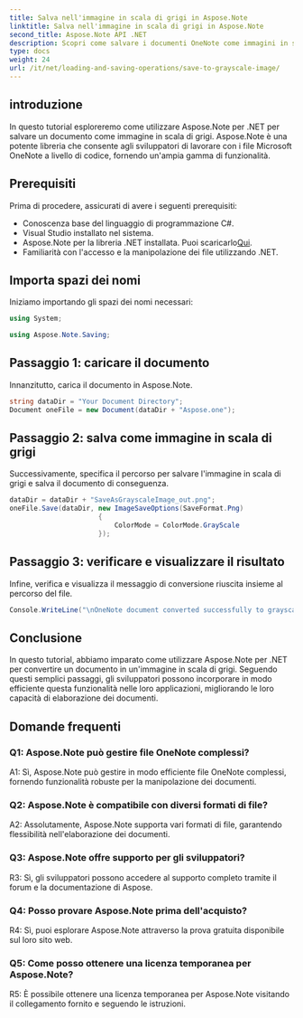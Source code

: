 ```yaml
---
title: Salva nell'immagine in scala di grigi in Aspose.Note
linktitle: Salva nell'immagine in scala di grigi in Aspose.Note
second_title: Aspose.Note API .NET
description: Scopri come salvare i documenti OneNote come immagini in scala di grigi utilizzando Aspose.Note per .NET. Segui questo tutorial completo per un'elaborazione efficiente dei documenti.
type: docs
weight: 24
url: /it/net/loading-and-saving-operations/save-to-grayscale-image/
---
```

## introduzione

In questo tutorial esploreremo come utilizzare Aspose.Note per .NET per salvare un documento come immagine in scala di grigi. Aspose.Note è una potente libreria che consente agli sviluppatori di lavorare con i file Microsoft OneNote a livello di codice, fornendo un'ampia gamma di funzionalità.

## Prerequisiti

Prima di procedere, assicurati di avere i seguenti prerequisiti:

- Conoscenza base del linguaggio di programmazione C#.
- Visual Studio installato nel sistema.
-  Aspose.Note per la libreria .NET installata. Puoi scaricarlo[Qui](https://releases.aspose.com/note/net/).
- Familiarità con l'accesso e la manipolazione dei file utilizzando .NET.

## Importa spazi dei nomi

Iniziamo importando gli spazi dei nomi necessari:

```csharp
using System;

using Aspose.Note.Saving;

```

## Passaggio 1: caricare il documento

Innanzitutto, carica il documento in Aspose.Note. 

```csharp
string dataDir = "Your Document Directory";
Document oneFile = new Document(dataDir + "Aspose.one");
```

## Passaggio 2: salva come immagine in scala di grigi

Successivamente, specifica il percorso per salvare l'immagine in scala di grigi e salva il documento di conseguenza.

```csharp
dataDir = dataDir + "SaveAsGrayscaleImage_out.png";
oneFile.Save(dataDir, new ImageSaveOptions(SaveFormat.Png)
					  {
						  ColorMode = ColorMode.GrayScale
					  });
```

## Passaggio 3: verificare e visualizzare il risultato

Infine, verifica e visualizza il messaggio di conversione riuscita insieme al percorso del file.

```csharp
Console.WriteLine("\nOneNote document converted successfully to grayscale image.\nFile saved at " + dataDir);
```

## Conclusione

In questo tutorial, abbiamo imparato come utilizzare Aspose.Note per .NET per convertire un documento in un'immagine in scala di grigi. Seguendo questi semplici passaggi, gli sviluppatori possono incorporare in modo efficiente questa funzionalità nelle loro applicazioni, migliorando le loro capacità di elaborazione dei documenti.

## Domande frequenti

### Q1: Aspose.Note può gestire file OneNote complessi?

A1: Sì, Aspose.Note può gestire in modo efficiente file OneNote complessi, fornendo funzionalità robuste per la manipolazione dei documenti.

### Q2: Aspose.Note è compatibile con diversi formati di file?

A2: Assolutamente, Aspose.Note supporta vari formati di file, garantendo flessibilità nell'elaborazione dei documenti.

### Q3: Aspose.Note offre supporto per gli sviluppatori?

R3: Sì, gli sviluppatori possono accedere al supporto completo tramite il forum e la documentazione di Aspose.

### Q4: Posso provare Aspose.Note prima dell'acquisto?

R4: Sì, puoi esplorare Aspose.Note attraverso la prova gratuita disponibile sul loro sito web.

### Q5: Come posso ottenere una licenza temporanea per Aspose.Note?

R5: È possibile ottenere una licenza temporanea per Aspose.Note visitando il collegamento fornito e seguendo le istruzioni.